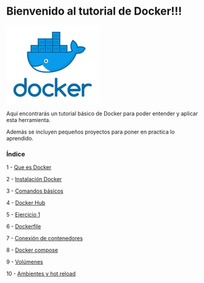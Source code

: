 # Bienvenido al tutorial de Docker!!!
[![Docker](/img/Docker.png)](https://www.docker.com/)

Aquí encontrarás un tutorial básico de Docker para poder entender y aplicar esta herramienta.

Además se incluyen pequeños proyectos para poner en practica lo aprendido.

### Índice
1 - [Que es Docker](/1-Que%20es%20Docker/)

2 - [Instalación Docker](/2-Instalación%20Docker/)

3 - [Comandos básicos](/3-Comandos%20básicos/)

4 - [Docker Hub](/4-Docker%20Hub/)

5 - [Ejercicio 1](/5-Ejercicio%201/)

6 - [Dockerfile](/6-Dockerfile/)

7 - [Conexión de contenedores](/7-Conexión%20de%20contenedores/)

8 - [Docker compose](/8-Docker%20compose/)

9 - [Volúmenes](/9-Volúmenes/)

10 - [Ambientes y hot reload](/10-Ambientes%20y%20hot%20reload/)